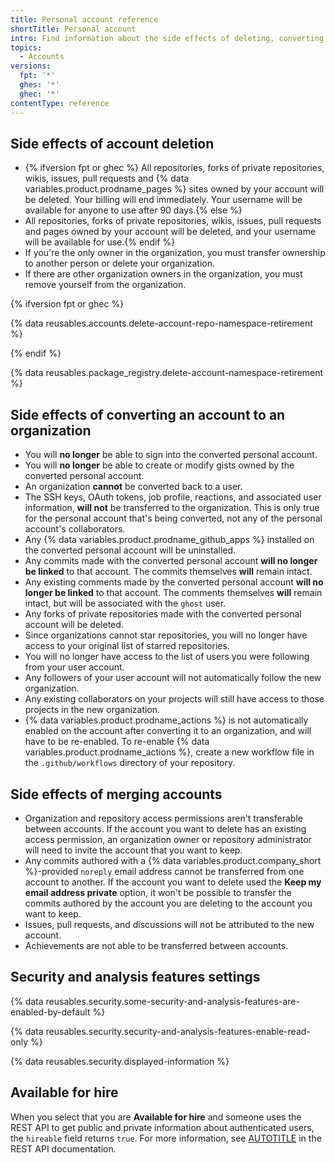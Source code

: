 ```yaml
---
title: Personal account reference
shortTitle: Personal account
intro: Find information about the side effects of deleting, converting, and merging your personal account on {% data variables.product.github %}.
topics:
  - Accounts
versions:
  fpt: '*'
  ghes: '*'
  ghec: '*'
contentType: reference
---
```


## Side effects of account deletion

* {% ifversion fpt or ghec %} All repositories, forks of private repositories, wikis, issues, pull requests and {% data variables.product.prodname_pages %} sites owned by your account will be deleted. Your billing will end immediately. Your username will be available for anyone to use after 90 days.{% else %}
* All repositories, forks of private repositories, wikis, issues, pull requests and pages owned by your account will be deleted, and your username will be available for use.{% endif %}
* If you're the only owner in the organization, you must transfer ownership to another person or delete your organization.
* If there are other organization owners in the organization, you must remove yourself from the organization.

{% ifversion fpt or ghec %}

{% data reusables.accounts.delete-account-repo-namespace-retirement %}

{% endif %}

{% data reusables.package_registry.delete-account-namespace-retirement %}

## Side effects of converting an account to an organization

* You will **no longer** be able to sign into the converted personal account.
* You will **no longer** be able to create or modify gists owned by the converted personal account.
* An organization **cannot** be converted back to a user.
* The SSH keys, OAuth tokens, job profile, reactions, and associated user information, **will not** be transferred to the organization. This is only true for the personal account that's being converted, not any of the personal account's collaborators.
* Any {% data variables.product.prodname_github_apps %} installed on the converted personal account will be uninstalled.
* Any commits made with the converted personal account **will no longer be linked** to that account. The commits themselves **will** remain intact.
* Any existing comments made by the converted personal account **will no longer be linked** to that account. The comments themselves **will** remain intact, but will be associated with the `ghost` user.
* Any forks of private repositories made with the converted personal account will be deleted.
* Since organizations cannot star repositories, you will no longer have access to your original list of starred repositories.
* You will no longer have access to the list of users you were following from your user account.
* Any followers of your user account will not automatically follow the new organization.
* Any existing collaborators on your projects will still have access to those projects in the new organization.
* {% data variables.product.prodname_actions %} is not automatically enabled on the account after converting it to an organization, and will have to be re-enabled. To re-enable {% data variables.product.prodname_actions %}, create a new workflow file in the `.github/workflows` directory of your repository.

## Side effects of merging accounts

* Organization and repository access permissions aren't transferable between accounts. If the account you want to delete has an existing access permission, an organization owner or repository administrator will need to invite the account that you want to keep.
* Any commits authored with a {% data variables.product.company_short %}-provided `noreply` email address cannot be transferred from one account to another. If the account you want to delete used the **Keep my email address private** option, it won't be possible to transfer the commits authored by the account you are deleting to the account you want to keep.
* Issues, pull requests, and discussions will not be attributed to the new account.
* Achievements are not able to be transferred between accounts.

## Security and analysis features settings

{% data reusables.security.some-security-and-analysis-features-are-enabled-by-default %}

{% data reusables.security.security-and-analysis-features-enable-read-only %}

{% data reusables.security.displayed-information %}

## Available for hire

When you select that you are **Available for hire** and someone uses the REST API to get public and private information about authenticated users, the `hireable` field returns `true`. For more information, see [AUTOTITLE](/rest/users/users) in the REST API documentation.
